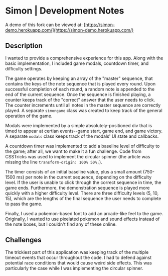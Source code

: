 # Simon | Development Notes

A demo of this fork can be viewed at: [https://simon-demo.herokuapp.com/](https://simon-demo.herokuapp.com/)

## Description

I wanted to provide a comprehensive experience for this app. Along with the basic implementation, I included game modals, countdown timer, and difficulty settings.

The game operates by keeping an array of the "master" sequence, that contains the keys of the note sequence that is played every round. Upon successful completion of each round, a random note is appended to the end of the current sequence. Once the sequence is finished playing, a counter keeps track of the "correct" answer that the user needs to click. The counter increments until all notes in the master sequence are correctly played. A separate `simongame` class was created to keep track of the general operation of the game.

Modals were implemented by a simple absolutely-positioned div that is timed to appear at certian events--game start, game end, and game victory. A separate `modals` class keeps track of the modals' UI state and callbacks.

A countdown timer was implemented to add a baseline level of difficulty to the game; after all, we want to make it a fun challenge. Code from CSSTricks was used to implement the circular spinner (the article was missing the line `transform-origin: 100% 50%;`).

The timer consists of an initial baseline value, plus a small amount (750-1500 ms) per note in the current sequence, depending on the difficulty level. If the user is unable to click through the correct sequence in time, the game ends. Furthermore, the demonstration sequence is played more quickly with a higher difficulty level. There are three difficulty levels (5, 10, 15), which are the lengths of the final sequence the user needs to complete to pass the game.

Finally, I used a pokemon-based font to add an arcade-like feel to the game. Originally, I wanted to use pixelated pokemon and sound effects instead of the note boxes, but I couldn't find any of these online.

## Challenges

The trickiest part of this application was keeping track of the multiple timeout events that occur throughout the code. I had to defend against potential race conditions that would cause weird side effects. This was particularly the case while I was implementing the circular spinner.